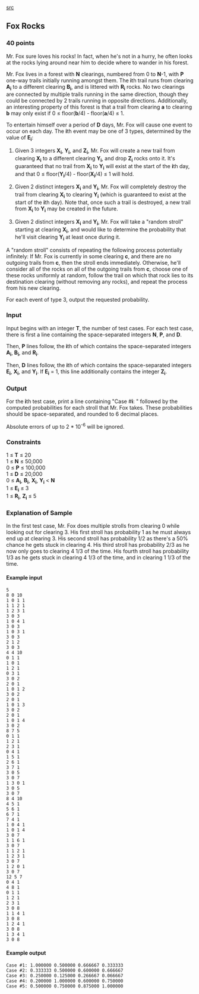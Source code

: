 [src](https://www.facebook.com/hackercup/problems.php?pid=602966206500471&round=890884524269795)

## Fox Rocks

### 40 points 

Mr. Fox sure loves his rocks! In fact, when he's not in a hurry, he often
looks at the rocks lying around near him to decide where to wander in his
forest.

Mr. Fox lives in a forest with **N** clearings, numbered from 0 to **N**-1,
with **P** one-way trails initially running amongst them. The **i**th trail
runs from clearing **A<sub>i</sub>** to a different clearing
**B<sub>i</sub>**, and is littered with **R<sub>i</sub>** rocks. No two
clearings are connected by multiple trails running in the same direction,
though they could be connected by 2 trails running in opposite directions.
Additionally, an interesting property of this forest is that a trail from
clearing **a** to clearing **b** may only exist if 0 ≤ floor(**b**/4) -
floor(**a**/4) ≤ 1.

To entertain himself over a period of **D** days, Mr. Fox will cause one event
to occur on each day. The **i**th event may be one of 3 types, determined by
the value of **E<sub>i</sub>**:

  1. Given 3 integers **X<sub>i</sub>**, **Y<sub>i</sub>**, and **Z<sub>i</sub>**, Mr. Fox will create a new trail from clearing **X<sub>i</sub>** to a different clearing **Y<sub>i</sub>**, and drop **Z<sub>i</sub>** rocks onto it. It's guaranteed that no trail from **X<sub>i</sub>** to **Y<sub>i</sub>** will exist at the start of the **i**th day, and that 0 ≤ floor(**Y<sub>i</sub>**/4) - floor(**X<sub>i</sub>**/4) ≤ 1 will hold. 

  2. Given 2 distinct integers **X<sub>i</sub>** and **Y<sub>i</sub>**, Mr. Fox will completely destroy the trail from clearing **X<sub>i</sub>** to clearing **Y<sub>i</sub>** (which is guaranteed to exist at the start of the **i**th day). Note that, once such a trail is destroyed, a new trail from **X<sub>i</sub>** to **Y<sub>i</sub>** may be created in the future. 

  3. Given 2 distinct integers **X<sub>i</sub>** and **Y<sub>i</sub>**, Mr. Fox will take a "random stroll" starting at clearing **X<sub>i</sub>**, and would like to determine the probability that he'll visit clearing **Y<sub>i</sub>** at least once during it. 

A "random stroll" consists of repeating the following process potentially
infinitely: If Mr. Fox is currently in some clearing **c**, and there are no
outgoing trails from **c**, then the stroll ends immediately. Otherwise, he'll
consider all of the rocks on all of the outgoing trails from **c**, choose one
of these rocks uniformly at random, follow the trail on which that rock lies
to its destination clearing (without removing any rocks), and repeat the
process from his new clearing.

For each event of type 3, output the requested probability.

### Input

Input begins with an integer **T**, the number of test cases. For each test
case, there is first a line containing the space-separated integers **N**,
**P**, and **D**.

Then, **P** lines follow, the **i**th of which contains the space-separated
integers **A<sub>i</sub>**, **B<sub>i</sub>**, and **R<sub>i</sub>**.

Then, **D** lines follow, the **i**th of which contains the space-separated
integers **E<sub>i</sub>**, **X<sub>i</sub>**, and **Y<sub>i</sub>**. If
**E<sub>i</sub>** = 1, this line additionally contains the integer
**Z<sub>i</sub>**.

### Output

For the **i**th test case, print a line containing "Case #**i**: " followed by
the computed probabilities for each stroll that Mr. Fox takes. These
probabilities should be space-separated, and rounded to 6 decimal places.

Absolute errors of up to 2 * 10<sup>-6</sup> will be ignored.

### Constraints

1 ≤ **T** ≤ 20  
1 ≤ **N** ≤ 50,000  
0 ≤ **P** ≤ 100,000  
1 ≤ **D** ≤ 20,000  
0 ≤ **A<sub>i</sub>**, **B<sub>i</sub>**, **X<sub>i</sub>**, **Y<sub>i</sub>**
< **N**  
1 ≤ **E<sub>i</sub>** ≤ 3  
1 ≤ **R<sub>i</sub>**, **Z<sub>i</sub>** ≤ 5  

### Explanation of Sample

In the first test case, Mr. Fox does multiple strolls from clearing 0 while
looking out for clearing 3. His first stroll has probability 1 as he must
always end up at clearing 3. His second stroll has probability 1/2 as there's
a 50% chance he gets stuck in clearing 4. His third stroll has probability 2/3
as he now only goes to clearing 4 1/3 of the time. His fourth stroll has
probability 1/3 as he gets stuck in clearing 4 1/3 of the time, and in
clearing 1 1/3 of the time.

#### Example input

```
5
8 0 10
1 0 1 1
1 1 2 1
1 2 3 1
3 0 3
1 0 4 1
3 0 3
1 0 3 1
3 0 3
2 1 2
3 0 3
4 4 10
0 1 1
1 0 1
1 2 1
0 3 1
3 0 2
2 0 1
1 0 1 2
3 0 2
2 0 1
1 0 1 3
3 0 2
2 0 1
1 0 1 4
3 0 2
8 7 5
0 1 1
1 2 1
2 3 1
0 4 1
1 5 1
2 6 1
3 7 1
3 0 5
3 0 7
1 3 0 1
3 0 5
3 0 7
8 4 10
4 5 1
5 6 1
6 7 1
7 4 1
1 0 4 1
1 0 1 4
3 0 7
1 1 6 1
3 0 7
1 1 2 1
1 2 3 1
3 0 7
1 2 0 1
3 0 7
12 5 7
0 4 1
4 8 1
0 1 1
1 2 1
2 3 1
3 0 8
1 1 4 1
3 0 8
1 2 4 1
3 0 8
1 3 4 1
3 0 8

```

#### Example output

```
Case #1: 1.000000 0.500000 0.666667 0.333333
Case #2: 0.333333 0.500000 0.600000 0.666667
Case #3: 0.250000 0.125000 0.266667 0.066667
Case #4: 0.200000 1.000000 0.600000 0.750000
Case #5: 0.500000 0.750000 0.875000 1.000000

```
